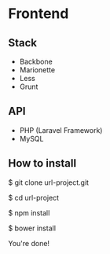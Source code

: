 # Frontend

## Stack

* Backbone
* Marionette
* Less
* Grunt

## API

* PHP (Laravel Framework)
* MySQL

## How to install

$ git clone url-project.git

$ cd url-project

$ npm install

$ bower install

You're done! 